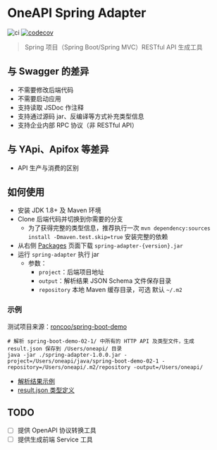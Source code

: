 # OneAPI Spring Adapter

![ci](https://github.com/tudou527/oneapi-spring-adapter/actions/workflows/ci.yml/badge.svg)
[![codecov](https://codecov.io/gh/tudou527/oneapi-spring-adapter/branch/master/graph/badge.svg)](https://codecov.io/gh/tudou527/oneapi-spring-adapter)

> Spring 项目（Spring Boot/Spring MVC）RESTful API 生成工具

## 与 Swagger 的差异
* 不需要修改后端代码
* 不需要启动应用
* 支持读取 JSDoc 作注释
* 支持通过源码 jar、反编译等方式补充类型信息
* 支持企业内部 RPC 协议（非 RESTful API）

## 与 YApi、Apifox 等差异
* API 生产与消费的区别


## 如何使用
* 安装 JDK 1.8+ 及 Maven 环境
* Clone 后端代码并切换到你需要的分支
    * 为了获得完整的类型信息，推荐执行一次 `mvn dependency:sources install -Dmaven.test.skip=true` 安装完整的依赖
* 从右侧 [Packages](https://github.com/tudou527?tab=packages&repo_name=oneapi-spring-adapter) 页面下载 `spring-adapter-{version}.jar`
* 运行 `spring-adapter` 执行 jar
  * 参数：
    * `project`：后端项目地址
    * `output`：解析结果 JSON Schema 文件保存目录
    * `repository` 本地 Maven 缓存目录，可选 默认 `~/.m2`

### 示例
测试项目来源：[roncoo/spring-boot-demo](https://github.com/roncoo/spring-boot-demo/blob/master/spring-boot-demo-02-1/src/main/java/com/roncoo/education/controller/IndexController.java)

```
# 解析 spring-boot-demo-02-1/ 中所有的 HTTP API 及类型文件，生成 result.json 保存到 /Users/oneapi/ 目录
java -jar ./spring-adapter-1.0.0.jar -project=/Users/oneapi/java/spring-boot-demo-02-1 -repository=/Users/oneapi/.m2/repository -output=/Users/oneapi/
```

* [解析结果示例](./attach/result.json)
* [result.json 类型定义](./attach/JavaMeta.d.ts)

## TODO
- [ ] 提供 OpenAPI 协议转换工具
- [ ] 提供生成前端 Service 工具
